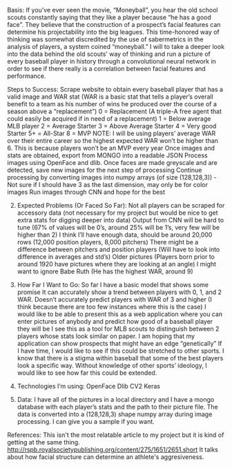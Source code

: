Basis:
If you’ve ever seen the movie, “Moneyball”, you hear the old school scouts constantly saying that they like a player because “he has a good face”. They believe that the construction of a prospect’s facial features can determine his projectability into the big leagues. This time-honored way of thinking was somewhat discredited by the use of sabermetrics in the analysis of players, a system coined “moneyball.”
I will to take a deeper look into the data behind the old scouts’ way of thinking and run a picture of every baseball player in history through a convolutional neural network in order to see if there really is a correlation between facial features and performance.


Steps to Success:
Scrape website to obtain every baseball player that has a valid image and WAR stat (WAR is a basic stat that tells a player’s overall benefit to a team as his number of wins he produced over the course of a season above a “replacement”)
0 = Replacement (A triple-A free agent that could easily be acquired if in need of a replacement)
1 = Below average MLB player
2 = Average Starter
3 = Above Average Starter
4 = Very good Starter
5+ = All-Star
8 = MVP
NOTE: I will be using players’ average WAR over their entire career so the highest expected WAR won’t be higher than 6. This is because players won’t be an MVP every year
Once images and stats are obtained, export from MONGO into a readable JSON
Process images using OpenFace and dlib. Once faces are made greyscale and are detected, save new images for the next step of processing
Continue processing by converting images into numpy arrays (of size (128,128,3)) - Not sure if I should have 3 as the last dimension, may only be for color images
Run images through CNN and hope for the best

2. Expected Problems (Or Faced So Far):
Not all players can be scraped for accessory data (not necessary for my project but would be nice to get extra stats for digging deeper into data)
Output from CNN will be hard to tune (67% of values will be 0’s, around 25% will be 1’s, very few will be higher than 2)
I think I’ll have enough data, should be around 20,000 rows (12,000 position players, 8,000 pitchers)
There might be a difference between pitchers and position players (Will have to look into difference in averages and std’s)
Older pictures (Players born prior to around 1920 have pictures where they are looking at an angle)
I might want to ignore Babe Ruth (He has the highest WAR, around 9)

3. How Far I Want to Go:
So far I have a basic model that shows some promise
It can accurately show a trend between players with 0, 1, and 2 WAR. Doesn’t accurately predict players with WAR of 3 and higher (I think because there are too few instances where this is the case)
I would like to be able to present this as a web application where you can enter pictures of anybody and predict how good of a baseball player they will be
I see this as a tool for MLB scouts to distinguish between 2 players whose stats look similar on paper. I am hoping that my application can show prospects that might have an edge “genetically”
If I have time, I would like to see if this could be stretched to other sports. I know that there is a stigma within baseball that some of the best players look a specific way. Without knowledge of other sports’ ideology, I would like to see how far this could be extended.

4. Technologies I’m using:
OpenFace
Dlib
CV2
Keras

5. Data: I have all of the pictures in a local directory and I have a mongo database with each player’s stats and the path to their picture file. The data is converted into a (128,128,3) shape numpy array during image processing. I can give you a sample if you want.


References:
This isn't the most relatable article to my project but it is kind of getting at the same thing.
http://rspb.royalsocietypublishing.org/content/275/1651/2651.short
It talks about how facial structure can determine an athlete's aggresiveness.
